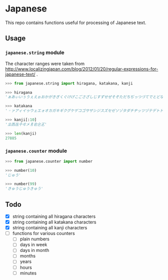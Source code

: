 # Japanese

This repo contains functions useful for processing of Japanese text.

## Usage

### `japanese.string` module

The character ranges were taken from http://www.localizingjapan.com/blog/2012/01/20/regular-expressions-for-japanese-text/ .

```python
>>> from japanese.string import hiragana, katakana, kanji

>>> hiragana
'ぁあぃいぅうぇえぉおかがきぎくぐけげこごさざしじすずせぜそぞただちぢっつづてでとどなにぬねのはばぱひびぴ ふぶぷへべぺほぼぽまみむめもゃやゅゆょよらりるれろゎわゐゑをんゔゕゖ゙゚゛゜ゝゞゟ'

>>> katakana
'゠ァアィイゥウェエォオカガキギクグケゲコゴサザシジスズセゼソゾタダチヂッツヅテデトドナニヌネノハバパヒビ ピフブプヘベペホボポマミムメモャヤュユョヨラリルレロヮワヰヱヲンヴヵヶヷヸヹヺ・ーヽヾヿ'

>>> kanji[:10]
'㐀㐁㐂㐃㐄㐅㐆㐇㐈㐉'

>>> len(kanji)
27885
```

### `japanese.counter` module

```python
>>> from japanese.counter import number

>>> number(10)
'じゅう'

>>> number(99)
'きゅうじゅうきゅう'
```

## Todo

* [x] string containing all hiragana characters
* [x] string containing all katakana characters
* [x] string containing all kanji characters
* [ ] functions for various counters
	* [ ] plain numbers
	* [ ] days in week
	* [ ] days in month
	* [ ] months
	* [ ] years
	* [ ] hours
	* [ ] minutes
